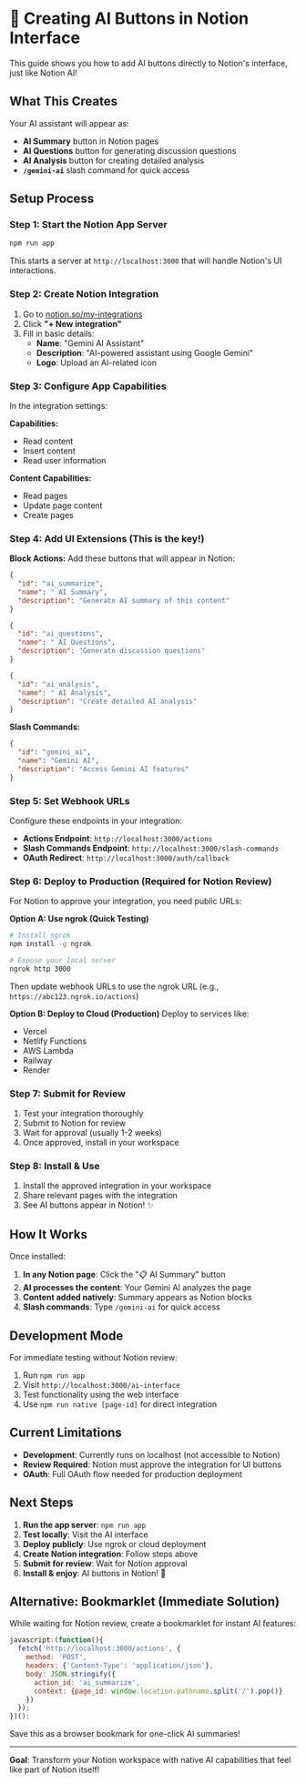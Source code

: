 # 🤖 Creating AI Buttons in Notion Interface

This guide shows you how to add AI buttons directly to Notion's interface, just like Notion AI!

##  What This Creates

Your AI assistant will appear as:
- **AI Summary** button in Notion pages
- **AI Questions** button for generating discussion questions  
- **AI Analysis** button for creating detailed analysis
- **`/gemini-ai`** slash command for quick access

## Setup Process

### Step 1: Start the Notion App Server

```bash
npm run app
```

This starts a server at `http://localhost:3000` that will handle Notion's UI interactions.

### Step 2: Create Notion Integration

1. Go to [notion.so/my-integrations](https://notion.so/my-integrations)
2. Click **"+ New integration"**
3. Fill in basic details:
   - **Name**: "Gemini AI Assistant"
   - **Description**: "AI-powered assistant using Google Gemini"
   - **Logo**: Upload an AI-related icon

### Step 3: Configure App Capabilities

In the integration settings:

**Capabilities:**
-  Read content
-  Insert content  
-  Read user information

**Content Capabilities:**
-  Read pages
-  Update page content
-  Create pages

### Step 4: Add UI Extensions (This is the key!)

**Block Actions:**
Add these buttons that will appear in Notion:

```json
{
  "id": "ai_summarize",
  "name": " AI Summary",
  "description": "Generate AI summary of this content"
}
```

```json
{
  "id": "ai_questions", 
  "name": " AI Questions",
  "description": "Generate discussion questions"
}
```

```json
{
  "id": "ai_analysis",
  "name": " AI Analysis", 
  "description": "Create detailed AI analysis"
}
```

**Slash Commands:**
```json
{
  "id": "gemini_ai",
  "name": "Gemini AI",
  "description": "Access Gemini AI features"
}
```

### Step 5: Set Webhook URLs

Configure these endpoints in your integration:

- **Actions Endpoint**: `http://localhost:3000/actions`
- **Slash Commands Endpoint**: `http://localhost:3000/slash-commands`
- **OAuth Redirect**: `http://localhost:3000/auth/callback`

### Step 6: Deploy to Production (Required for Notion Review)

For Notion to approve your integration, you need public URLs:

**Option A: Use ngrok (Quick Testing)**
```bash
# Install ngrok
npm install -g ngrok

# Expose your local server
ngrok http 3000
```

Then update webhook URLs to use the ngrok URL (e.g., `https://abc123.ngrok.io/actions`)

**Option B: Deploy to Cloud (Production)**
Deploy to services like:
- Vercel
- Netlify Functions  
- AWS Lambda
- Railway
- Render

### Step 7: Submit for Review

1. Test your integration thoroughly
2. Submit to Notion for review
3. Wait for approval (usually 1-2 weeks)
4. Once approved, install in your workspace

### Step 8: Install & Use

1. Install the approved integration in your workspace
2. Share relevant pages with the integration
3. See AI buttons appear in Notion! ✨

##  How It Works

Once installed:

1. **In any Notion page**: Click the "📋 AI Summary" button
2. **AI processes the content**: Your Gemini AI analyzes the page
3. **Content added natively**: Summary appears as Notion blocks
4. **Slash commands**: Type `/gemini-ai` for quick access

##  Development Mode

For immediate testing without Notion review:

1. Run `npm run app` 
2. Visit `http://localhost:3000/ai-interface`
3. Test functionality using the web interface
4. Use `npm run native [page-id]` for direct integration

##  Current Limitations

- **Development**: Currently runs on localhost (not accessible to Notion)
- **Review Required**: Notion must approve the integration for UI buttons
- **OAuth**: Full OAuth flow needed for production deployment

##  Next Steps

1. **Run the app server**: `npm run app`
2. **Test locally**: Visit the AI interface  
3. **Deploy publicly**: Use ngrok or cloud deployment
4. **Create Notion integration**: Follow steps above
5. **Submit for review**: Wait for Notion approval
6. **Install & enjoy**: AI buttons in Notion! 🎉

##  Alternative: Bookmarklet (Immediate Solution)

While waiting for Notion review, create a bookmarklet for instant AI features:

```javascript
javascript:(function(){
  fetch('http://localhost:3000/actions', {
    method: 'POST',
    headers: {'Content-Type': 'application/json'},
    body: JSON.stringify({
      action_id: 'ai_summarize',
      context: {page_id: window.location.pathname.split('/').pop()}
    })
  });
})();
```

Save this as a browser bookmark for one-click AI summaries!

---

 **Goal**: Transform your Notion workspace with native AI capabilities that feel like part of Notion itself!
